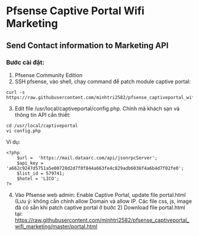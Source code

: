 # Pfsense Captive Portal Wifi Marketing

## Send Contact information to Marketing API

### Bước cài đặt:
1. Pfsense Community Edition
2. SSH pfsense, vào shell, chạy command để patch module captive portal:
```
curl -s https://raw.githubusercontent.com/minhtri2582/pfsense_captiveportal_wifi_marketing/master/install.sh
```
3. Edit file /usr/local/captiveportal/config.php. Chỉnh mã khách sạn và thông tin API cần thiết:
```
cd /usr/local/captiveportal
vi config.php
```
Ví dụ:
```
<?php
    $url =  'https://mail.dataarc.com/api/jsonrpcServer';
    $api_key = 'a662c9247d5751a5e00728d2d7f0f844a663fe4c829adb6036f4a6b4d7f02fe0';
    $list_id = 579741;
    $hotel = 'LICO';
?>
```
4. Vào Pfsense web admin: Enable Captive Portal, update file portal.html (Lưu ý: không cần chỉnh allow Domain và allow IP. Các file css, js, image đã có sẵn khi patch captive portal ở bước 2)
Download file portal.html tại: https://raw.githubusercontent.com/minhtri2582/pfsense_captiveportal_wifi_marketing/master/portal.html
